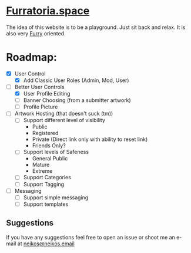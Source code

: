 [Furratoria.space](furratoria.space)
=========

The idea of this website is to be a playground. Just sit back and relax.
It is also very [Furry](https://en.wikipedia.org/wiki/Furry_fandom) oriented.

Roadmap:
==================

- [x] User Control
    - [x] Add Classic User Roles (Admin, Mod, User)
- [ ] Better User Controls
    - [x] User Profile Editing
    - [ ] Banner Choosing (from a submitter artwork)
    - [ ] Profile Picture
- [ ] Artwork Hosting (that doesn't suck (tm))
    - [ ] Support different level of visibility
        - Public
        - Registered
        - Private (Direct link only with ability to reset link)
        - Friends Only?
    - [ ] Support levels of Safeness
        - General Public
        - Mature
        - Extreme
    - [ ] Support Categories
    - [ ] Support Tagging
- [ ] Messaging
    - [ ] Support simple messaging
    - [ ] Support templates

## Suggestions

If you have any suggestions feel free to open an issue or shoot me an e-mail at
neikos@neikos.email

